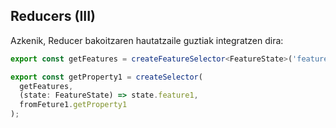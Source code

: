 ## Reducers (III)

Azkenik, Reducer bakoitzaren hautatzaile guztiak integratzen dira:

```typescript
export const getFeatures = createFeatureSelector<FeatureState>('features');

export const getProperty1 = createSelector(
  getFeatures,
  (state: FeatureState) => state.feature1,
  fromFeture1.getProperty1
);
```